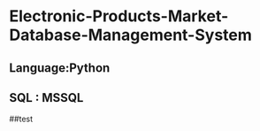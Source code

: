# Electronic-Products-Market-Database-Management-System


## Language:Python
## SQL : MSSQL

##test
